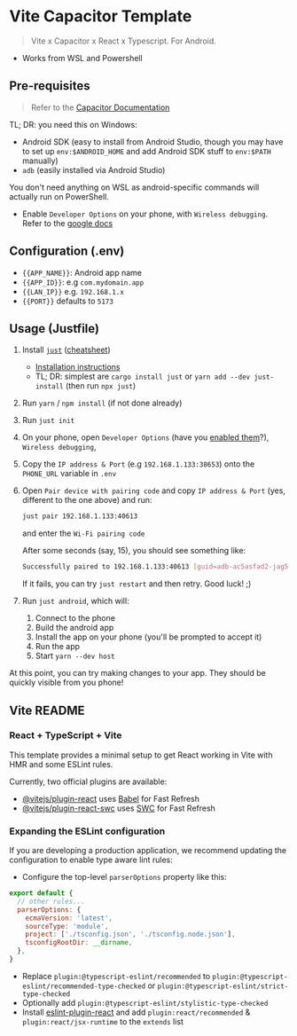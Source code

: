 # Vite Capacitor Template

> Vite x Capacitor x React x Typescript. For Android.

- Works from WSL and Powershell

## Pre-requisites

> Refer to the [Capacitor Documentation](https://capacitorjs.com/docs/getting-started/environment-setup#core-requirements)

TL; DR: you need this on Windows:

- Android SDK (easy to install from Android Studio, though you may have to set up `env:$ANDROID_HOME` and add Android SDK stuff to `env:$PATH` manually)
- `adb` (easily installed via Android Studio)

You don't need anything on WSL as android-specific commands will actually run on PowerShell.

- Enable `Developer Options` on your phone, with `Wireless debugging`. Refer to the [google docs](https://developer.android.com/tools/adb#wireless-android11-command-line)


## Configuration (.env)
- `{{APP_NAME}}`: Android app name
- `{{APP_ID}}`: e.g `com.mydomain.app`
- `{{LAN_IP}}` e.g. `192.168.1.x`
- `{{PORT}}` defaults to `5173`

## Usage (Justfile)

1. Install [`just`](https://github.com/casey/just?tab=readme-ov-file) ([cheatsheet](https://cheatography.com/linux-china/cheat-sheets/justfile/))
   - [Installation instructions](https://cheatography.com/linux-china/cheat-sheets/justfile/)
   - TL; DR: simplest are `cargo install just` or `yarn add --dev just-install` (then run `npx just`)
2. Run `yarn` / `npm install` (if not done already)
3. Run `just init`
4. On your phone, open `Developer Options` (have you [enabled them](https://developer.android.com/studio/debug/dev-options#enable)?), `Wireless debugging`, 
5. Copy the `IP address & Port` (e.g `192.168.1.133:38653`) onto the `PHONE_URL` variable in `.env`
6. Open `Pair device with pairing code` and copy `IP address & Port` (yes, different to the one above) and run:
   
    ```bash
    just pair 192.168.1.133:40613
    ```

    and enter the `Wi-Fi pairing code`

    After some seconds (say, 15), you should see something like:
    ```bash
    Successfully paired to 192.168.1.133:40613 [guid=adb-ac5asfad2-jag54t]
    ```

    If it fails, you can try `just restart` and then retry. Good luck! ;)

1. Run `just android`, which will:
   1. Connect to the phone
   2. Build the android app
   3. Install the app on your phone (you'll be prompted to accept it)
   4. Run the app
   5. Start `yarn --dev host`

At this point, you can try making changes to your app. They should be quickly visible from you phone! 

## Vite README
### React + TypeScript + Vite

This template provides a minimal setup to get React working in Vite with HMR and some ESLint rules.

Currently, two official plugins are available:

- [@vitejs/plugin-react](https://github.com/vitejs/vite-plugin-react/blob/main/packages/plugin-react/README.md) uses [Babel](https://babeljs.io/) for Fast Refresh
- [@vitejs/plugin-react-swc](https://github.com/vitejs/vite-plugin-react-swc) uses [SWC](https://swc.rs/) for Fast Refresh

### Expanding the ESLint configuration

If you are developing a production application, we recommend updating the configuration to enable type aware lint rules:

- Configure the top-level `parserOptions` property like this:

```js
export default {
  // other rules...
  parserOptions: {
    ecmaVersion: 'latest',
    sourceType: 'module',
    project: ['./tsconfig.json', './tsconfig.node.json'],
    tsconfigRootDir: __dirname,
  },
}
```

- Replace `plugin:@typescript-eslint/recommended` to `plugin:@typescript-eslint/recommended-type-checked` or `plugin:@typescript-eslint/strict-type-checked`
- Optionally add `plugin:@typescript-eslint/stylistic-type-checked`
- Install [eslint-plugin-react](https://github.com/jsx-eslint/eslint-plugin-react) and add `plugin:react/recommended` & `plugin:react/jsx-runtime` to the `extends` list
